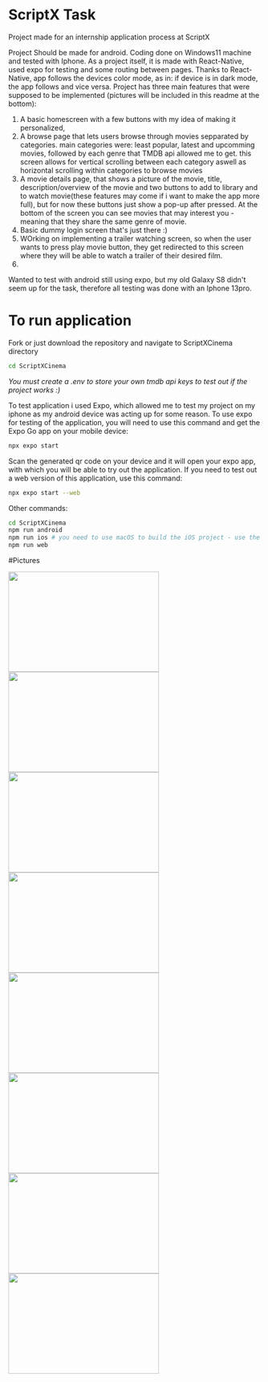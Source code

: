 # ScriptX Task

Project made for an internship application process at ScriptX

Project Should be made for android. Coding done on Windows11 machine and tested with Iphone.
As a project itself, it is made with React-Native, used expo for testing and some routing between pages.
Thanks to React-Native, app follows the devices color mode, as in: if device is in dark mode, the app follows and vice versa.
Project has three main features that were supposed to be implemented (pictures will be included in this readme at the bottom):
1. A basic homescreen with a few buttons with my idea of making it personalized,
2. A browse page that lets users browse through movies sepparated by categories. main categories were: least popular, latest and upcomming movies, followed by each genre that TMDB api allowed me to get. this screen allows for vertical scrolling between each category aswell as horizontal scrolling within categories to browse movies
3. A movie details page, that shows a picture of the movie, title, description/overview of the movie and two buttons to add to library and to watch movie(these features may come if i want to make the app more full), but for now these buttons just show a pop-up after pressed. At the bottom of the screen you can see movies that may interest you - meaning that they share the same genre of movie.
4. Basic dummy login screen that's just there :)
5. WOrking on implementing a trailer watching screen, so when the user wants to press play movie button, they get redirected to this screen where they will be able to watch a trailer of their desired film.
6. 
Wanted to test with android still using expo, but my old Galaxy S8 didn't seem up for the task, therefore all testing was done with an Iphone 13pro.

# To run application
Fork or just download the repository and navigate to ScriptXCinema directory
```bash
cd ScriptXCinema
```
*You must create a .env to store your own tmdb api keys to test out if the project works :)*

To test application i used Expo, which allowed me to test my project on my iphone as my android device was acting up for some reason.
To use expo for testing of the application, you will need to use this command and get the Expo Go app on your mobile device:
```bash
npx expo start
```

Scan the generated qr code on your device and it will open your expo app, with which you will be able to try out the application. 
If you need to test out a web version of this application, use this command:
```bash
npx expo start --web
```

Other commands:
```bash
cd ScriptXCinema
npm run android
npm run ios # you need to use macOS to build the iOS project - use the Expo app if you need to do iOS development without a Mac
npm run web
```

#Pictures

<img src="https://github.com/user-attachments/assets/42e0de3c-dbf0-4b09-ac08-4e4a9215d8b8" width="300" height="200">
<img src="https://github.com/user-attachments/assets/904e6ae4-aa45-4a93-b4fc-a139e28785b8" width="300" height="200">
<img src="https://github.com/user-attachments/assets/b757524c-ef93-40ca-8d2e-2c24cac3d79b" width="300" height="200">
<img src="https://github.com/user-attachments/assets/30e40616-dd34-4e92-ab85-8ea13641f1ab" width="300" height="200">
<img src="https://github.com/user-attachments/assets/c70909f4-982f-40a2-83a6-24c5cf6626c7" width="300" height="200">
<img src="https://github.com/user-attachments/assets/592b22e2-9846-48bd-8e83-3b29517eff1a" width="300" height="200">
<img src="https://github.com/user-attachments/assets/97c44be1-dad6-4b2a-acbc-7c1521eb3428" width="300" height="200">
<img src="https://github.com/user-attachments/assets/b37aa5e2-862f-44a7-9698-2e85d692f7d7" width="300" height="200">



